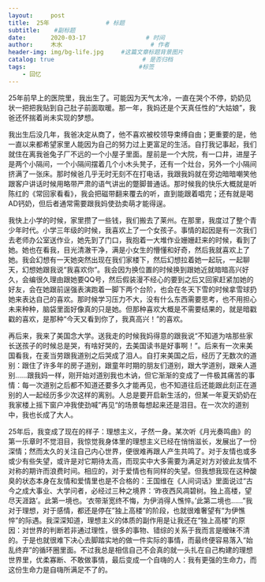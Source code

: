 ```yaml
---
layout:     post                       
title:  25年                # 标题
subtitle:    #副标题
date:       2020-03-17                 # 时间
author:     木水                         # 作者
header-img: img/bg-life.jpg     #这篇文章标题背景图片
catalog: true                         # 是否归档
tags:                                #标签
    - 回忆
---
```

25年前早上的医院里，我出生了。可能因为天气太冷，一直在哭个不停，奶奶见状一把把我贴到自己肚子前面取暖。那一年，我妈还是个天真任性的“大姑娘”，我爸还怀揣着尚未实现的梦想。

我出生后没几年，我爸决定从商了，他不喜欢被校领导束缚自由；更重要的是，他一直以来都希望家里人能因为自己的努力过上更富足的生活。自打我记事起，我们就住在离我爸兔子厂不远的一个小屋子里面。屋前是一个大院，有一口井，进屋子是两个小隔间，一个小隔间摆着几个小木头凳子，还有一个灶台，另外一个小隔间挤满了一张床。那时候爸几乎无时无刻不在打电话，我跟我妈就在旁边暗暗嘲笑他跟客户讲话时候用略带严肃的语气讲出的蹩脚普通话。那时候我的快乐大概就是听陈红的《常回家看看》，我会把磁带翻来覆去的听，直到能跟着唱完；还有就是喝AD钙奶，但后者通常需要跟我妈使劲卖萌才能得逞。

我快上小学的时候，家里攒了一些钱，我们搬去了莱州。在那里，我度过了整个青少年时代。小学三年级的时候，我喜欢上了一个女孩子。事情的起因是有一次我们去老师办公室送作业，她先到了门口，我抱着一大堆作业姗姗赶来的时候，看到了她。她也在看我，目光清澈干净，满是小女生的懵懂和好奇，然后我就喜欢上了她。我会幻想有一天她突然出现在我们家楼下，然后幻想拉着她一起玩，一起聊天，幻想她跟我说“我喜欢你”。我会因为换位置的时候换到跟她近就暗暗高兴好久，会编很久理由跟她要QQ号，然后假装漫不经心的要到之后又回家赶紧加她的好友，会在她跟前逞强表演跑着一脚下两个台阶，也会在冬天下雪的时候拿雪球扔她来表达自己的喜欢。那时候学习压力不大，没有什么东西需要思考，也不用担心未来种种，脑袋里面好像真的只是她。但那种喜欢大概是不需要结果的，就是暗戳戳的喜欢，是那种“今天又看到你了，我真高兴！”的喜欢。

再后来，我来了美国念大学。送我走的时候我妈得意的跟我说“不知道为啥那些家长送孩子的时候总是哭，有啥好哭的，去美国读书是好事啊！”。后来有一次来美国看我，在麦当劳跟我道别之后哭成了泪人。自打来美国之后，经历了无数次的道别：跟住了许多年的房子道别，跟童年时期的朋友们道别，跟大学道别，跟亲人道别……跟我妈一样，刚开始对道别我也木讷，但它渐渐的变成了一件极其痛苦的事情：每一次道别之后都不知道还要多久才能再见，也不知道往后还能跟此刻正在道别的人一起经历多少次这样的离别。人总是要开启新生活的，但某一年夏天奶奶在我家楼上摇下窗户冲我使劲喊”再见“的场景每想起来还是泪目。在一次次的道别中，我也长成了大人。

25年后，我变成了现在的样子：理想主义，孑然一身。某次听《月光奏鸣曲》的第一乐章时不觉泪目，我惊觉我身体里的理想主义已经在悄悄滋长，发展出了一份深情；然而太久的关注自己内心世界，便很难再跟人产生共鸣了。对于友情也或多或少有些失望，或许是对它期待太高，而现实中大多需要为满足对方对彼此友情不对称的期许而浪费时间。相应的，对于爱情也有同样的失望。但我想我现在这种酸臭的状态本身在友情和爱情里也是不合格的：王国维在《人间词话》里面说过“古今之成大事业、大学问者，必经过三种之境界：‘昨夜西风凋碧树。独上高楼，望尽天涯路’。此第一境也。‘衣带渐宽终不悔，为伊消得人憔悴。’此第二境也……”我对于理想，对于感情，都还是停在”独上高楼“的阶段，也就很难奢望有“为伊憔悴”的际遇。我深深知道，理想主义的体质的副作用是让我还在“独上高楼”的原因：对世界的判断若非通过理性，很多的事物、错综的关系于我而言是暧昧不清的。于是也就很难下决心去脚踏实地的做一件实际的事情，而最终便容易落入“始乱终弃”的循环圈里面。不过我总是相信自己不会真的就一头扎在自己构建的理想世界里，优柔寡断、不敢做事情，最后变成一个自嗨的人：我有更强的生命力，而这份生命力是自嗨所满足不了的。
